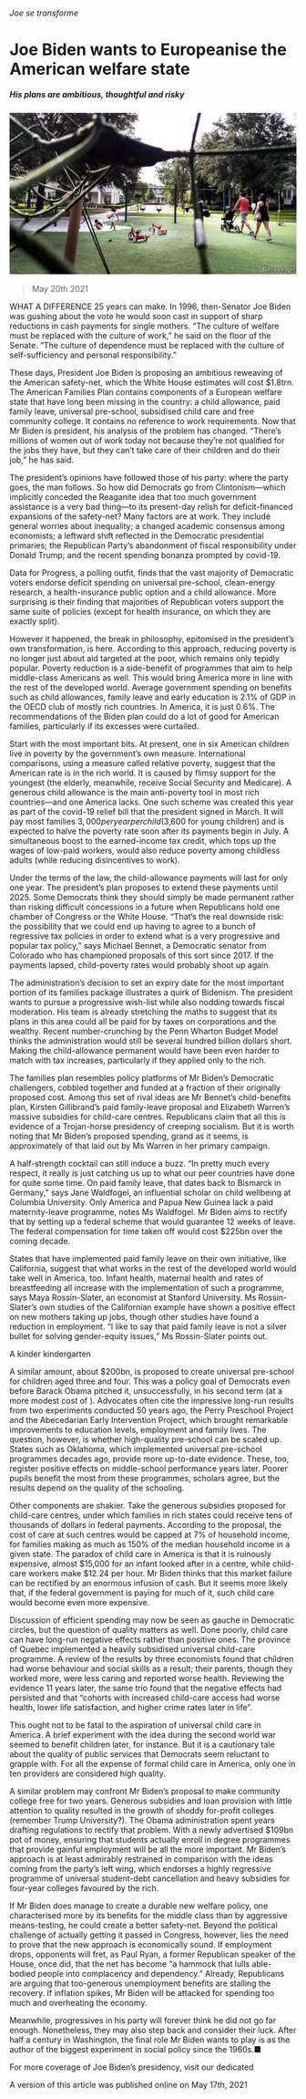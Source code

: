 ###### Joe se transforme

# Joe Biden wants to Europeanise the American welfare state 

##### His plans are ambitious, thoughtful and risky 

![image](images/20210522_usp509.jpg) 

> May 20th 2021 

WHAT A DIFFERENCE 25 years can make. In 1996, then-Senator Joe Biden was gushing about the vote he would soon cast in support of sharp reductions in cash payments for single mothers. “The culture of welfare must be replaced with the culture of work,” he said on the floor of the Senate. “The culture of dependence must be replaced with the culture of self-sufficiency and personal responsibility.”

These days, President Joe Biden is proposing an ambitious reweaving of the American safety-net, which the White House estimates will cost $1.8trn. The American Families Plan contains components of a European welfare state that have long been missing in the country: a child allowance, paid family leave, universal pre-school, subsidised child care and free community college. It contains no reference to work requirements. Now that Mr Biden is president, his analysis of the problem has changed. “There’s millions of women out of work today not because they’re not qualified for the jobs they have, but they can’t take care of their children and do their job,” he has said.


The president’s opinions have followed those of his party: where the party goes, the man follows. So how did Democrats go from Clintonism—which implicitly conceded the Reaganite idea that too much government assistance is a very bad thing—to its present-day relish for deficit-financed expansions of the safety-net? Many factors are at work. They include general worries about inequality; a changed academic consensus among economists; a leftward shift reflected in the Democratic presidential primaries; the Republican Party’s abandonment of fiscal responsibility under Donald Trump; and the recent spending bonanza prompted by covid-19.

Data for Progress, a polling outfit, finds that the vast majority of Democratic voters endorse deficit spending on universal pre-school, clean-energy research, a health-insurance public option and a child allowance. More surprising is their finding that majorities of Republican voters support the same suite of policies (except for health insurance, on which they are exactly split).

However it happened, the break in philosophy, epitomised in the president’s own transformation, is here. According to this approach, reducing poverty is no longer just about aid targeted at the poor, which remains only tepidly popular. Poverty reduction is a side-benefit of programmes that aim to help middle-class Americans as well. This would bring America more in line with the rest of the developed world. Average government spending on benefits such as child allowances, family leave and early education is 2.1% of GDP in the OECD club of mostly rich countries. In America, it is just 0.6%. The recommendations of the Biden plan could do a lot of good for American families, particularly if its excesses were curtailed.

Start with the most important bits. At present, one in six American children live in poverty by the government’s own measure. International comparisons, using a measure called relative poverty, suggest that the American rate is  in the rich world. It is caused by flimsy support for the youngest (the elderly, meanwhile, receive Social Security and Medicare). A generous child allowance is the main anti-poverty tool in most rich countries—and one America lacks. One such scheme was created this year as part of the covid-19 relief bill that the president signed in March. It will pay most families $3,000 per year per child ($3,600 for young children) and is expected to halve the poverty rate soon after its payments begin in July. A simultaneous boost to the earned-income tax credit, which tops up the wages of low-paid workers, would also reduce poverty among childless adults (while reducing disincentives to work).

Under the terms of the law, the child-allowance payments will last for only one year. The president’s plan proposes to extend these payments until 2025. Some Democrats think they should simply be made permanent rather than risking difficult concessions in a future when Republicans hold one chamber of Congress or the White House. “That’s the real downside risk: the possibility that we could end up having to agree to a bunch of regressive tax policies in order to extend what is a very progressive and popular tax policy,” says Michael Bennet, a Democratic senator from Colorado who has championed proposals of this sort since 2017. If the payments lapsed, child-poverty rates would probably shoot up again.

The administration’s decision to set an expiry date for the most important portion of its families package illustrates a quirk of Bidenism. The president wants to pursue a progressive wish-list while also nodding towards fiscal moderation. His team is already stretching the maths to suggest that its plans in this area could all be paid for by taxes on corporations and the wealthy. Recent number-crunching by the Penn Wharton Budget Model thinks the administration would still be several hundred billion dollars short. Making the child-allowance permanent would have been even harder to match with tax increases, particularly if they applied only to the rich.

The families plan resembles policy platforms of Mr Biden’s Democratic challengers, cobbled together and funded at a fraction of their originally proposed cost. Among this set of rival ideas are Mr Bennet’s child-benefits plan, Kirsten Gillibrand’s paid family-leave proposal and Elizabeth Warren’s massive subsidies for child-care centres. Republicans claim that all this is evidence of a Trojan-horse presidency of creeping socialism. But it is worth noting that Mr Biden’s proposed spending, grand as it seems, is approximately  of that laid out by Ms Warren in her primary campaign.

A half-strength cocktail can still induce a buzz. “In pretty much every respect, it really is just catching us up to what our peer countries have done for quite some time. On paid family leave, that dates back to Bismarck in Germany,” says Jane Waldfogel, an influential scholar on child wellbeing at Columbia University. Only America and Papua New Guinea lack a paid maternity-leave programme, notes Ms Waldfogel. Mr Biden aims to rectify that by setting up a federal scheme that would guarantee 12 weeks of leave. The federal compensation for time taken off would cost $225bn over the coming decade.

States that have implemented paid family leave on their own initiative, like California, suggest that what works in the rest of the developed world would take well in America, too. Infant health, maternal health and rates of breastfeeding all increase with the implementation of such a programme, says Maya Rossin-Slater, an economist at Stanford University. Ms Rossin-Slater’s own studies of the Californian example have shown a positive effect on new mothers taking up jobs, though other studies have found a reduction in employment. “I like to say that paid family leave is not a silver bullet for solving gender-equity issues,” Ms Rossin-Slater points out.

A kinder kindergarten

A similar amount, about $200bn, is proposed to create universal pre-school for children aged three and four. This was a policy goal of Democrats even before Barack Obama pitched it, unsuccessfully, in his second term (at a more modest cost of ). Advocates often cite the impressive long-run results from two experiments conducted 50 years ago, the Perry Preschool Project and the Abecedarian Early Intervention Project, which brought remarkable improvements to education levels, employment and family lives. The question, however, is whether high-quality pre-school can be scaled up. States such as Oklahoma, which implemented universal pre-school programmes decades ago, provide more up-to-date evidence. These, too, register positive effects on middle-school performance years later. Poorer pupils benefit the most from these programmes, scholars agree, but the results depend on the quality of the schooling.

Other components are shakier. Take the generous subsidies proposed for child-care centres, under which families in rich states could receive tens of thousands of dollars in federal payments. According to the proposal, the cost of care at such centres would be capped at 7% of household income, for families making as much as 150% of the median household income in a given state. The paradox of child care in America is that it is ruinously expensive, almost $15,000 for an infant looked after in a centre, while child-care workers make $12.24 per hour. Mr Biden thinks that this market failure can be rectified by an enormous infusion of cash. But it seems more likely that, if the federal government is paying for much of it, such child care would become even more expensive.

Discussion of efficient spending may now be seen as gauche in Democratic circles, but the question of quality matters as well. Done poorly, child care can have long-run negative effects rather than positive ones. The province of Quebec implemented a heavily subsidised universal child-care programme. A review of the results by three economists found that children had worse behaviour and social skills as a result; their parents, though they worked more, were less caring and reported worse health. Reviewing the evidence 11 years later, the same trio found that the negative effects had persisted and that “cohorts with increased child-care access had worse health, lower life satisfaction, and higher crime rates later in life”.

This ought not to be fatal to the aspiration of universal child care in America. A brief experiment with the idea during the second world war seemed to benefit children later, for instance. But it is a cautionary tale about the quality of public services that Democrats seem reluctant to grapple with. For all the expense of formal child care in America, only one in ten providers are considered high quality.

A similar problem may confront Mr Biden’s proposal to make community college free for two years. Generous subsidies and loan provision with little attention to quality resulted in the growth of shoddy for-profit colleges (remember Trump University?). The Obama administration spent years drafting regulations to rectify that problem. With a newly advertised $109bn pot of money, ensuring that students actually enroll in degree programmes that provide gainful employment will be all the more important. Mr Biden’s approach is at least admirably restrained in comparison with the ideas coming from the party’s left wing, which endorses a highly regressive programme of universal student-debt cancellation and heavy subsidies for four-year colleges favoured by the rich.

If Mr Biden does manage to create a durable new welfare policy, one characterised more by its benefits for the middle class than by aggressive means-testing, he could create a better safety-net. Beyond the political challenge of actually getting it passed in Congress, however, lies the need to prove that the new approach is economically sound. If employment drops, opponents will fret, as Paul Ryan, a former Republican speaker of the House, once did, that the net has become “a hammock that lulls able-bodied people into complacency and dependency.” Already, Republicans are arguing that too-generous unemployment benefits are stalling the recovery. If inflation spikes, Mr Biden will be attacked for spending too much and overheating the economy.

Meanwhile, progressives in his party will forever think he did not go far enough. Nonetheless, they may also step back and consider their luck. After half a century in Washington, the final role Mr Biden wants to play is as the author of the biggest experiment in social policy since the 1960s.■

For more coverage of Joe Biden’s presidency, visit our dedicated 

A version of this article was published online on May 17th, 2021

